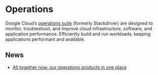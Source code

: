 # Operations

Google Cloud’s [operations suite](https://cloud.google.com/products/operations) (formerly Stackdriver) are designed to monitor, troubleshoot, and improve cloud infrastructure, software, and application performance. Efficiently build and run workloads, keeping applications performant and available.

## News

* [All together now: our operations products in one place](https://cloud.google.com/blog/products/management-tools/cloud-operations-grows-with-monitoring-logging-more)

